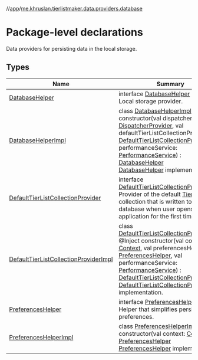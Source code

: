 //[app](../../index.md)/[me.khruslan.tierlistmaker.data.providers.database](index.md)

# Package-level declarations

Data providers for persisting data in the local storage.

## Types

| Name | Summary |
|---|---|
| [DatabaseHelper](-database-helper/index.md) | interface [DatabaseHelper](-database-helper/index.md)<br>Local storage provider. |
| [DatabaseHelperImpl](-database-helper-impl/index.md) | class [DatabaseHelperImpl](-database-helper-impl/index.md) @Inject constructor(val dispatcherProvider: [DispatcherProvider](../me.khruslan.tierlistmaker.data.providers.dispatchers/-dispatcher-provider/index.md), val defaultTierListCollectionProvider: [DefaultTierListCollectionProvider](-default-tier-list-collection-provider/index.md), val performanceService: [PerformanceService](../me.khruslan.tierlistmaker.util.performance/-performance-service/index.md)) : [DatabaseHelper](-database-helper/index.md)<br>[DatabaseHelper](-database-helper/index.md) implementation. |
| [DefaultTierListCollectionProvider](-default-tier-list-collection-provider/index.md) | interface [DefaultTierListCollectionProvider](-default-tier-list-collection-provider/index.md)<br>Provider of the default [TierList](../me.khruslan.tierlistmaker.data.models.tierlist/-tier-list/index.md) collection that is written to the database when user opens the application for the first time. |
| [DefaultTierListCollectionProviderImpl](-default-tier-list-collection-provider-impl/index.md) | class [DefaultTierListCollectionProviderImpl](-default-tier-list-collection-provider-impl/index.md) @Inject constructor(val context: [Context](https://developer.android.com/reference/kotlin/android/content/Context.html), val preferencesHelper: [PreferencesHelper](-preferences-helper/index.md), val performanceService: [PerformanceService](../me.khruslan.tierlistmaker.util.performance/-performance-service/index.md)) : [DefaultTierListCollectionProvider](-default-tier-list-collection-provider/index.md)<br>[DefaultTierListCollectionProvider](-default-tier-list-collection-provider/index.md) implementation. |
| [PreferencesHelper](-preferences-helper/index.md) | interface [PreferencesHelper](-preferences-helper/index.md)<br>Helper that simplifies persisting user preferences. |
| [PreferencesHelperImpl](-preferences-helper-impl/index.md) | class [PreferencesHelperImpl](-preferences-helper-impl/index.md) @Inject constructor(val context: [Context](https://developer.android.com/reference/kotlin/android/content/Context.html)) : [PreferencesHelper](-preferences-helper/index.md)<br>[PreferencesHelper](-preferences-helper/index.md) implementation. |
